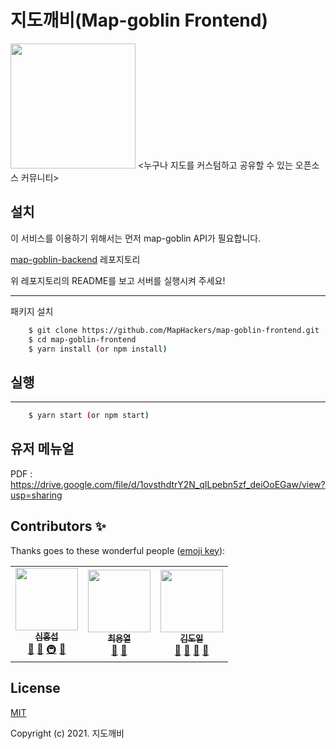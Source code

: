 # 지도깨비(Map-goblin Frontend)
<img width='200' src="https://user-images.githubusercontent.com/33109677/121631660-77594900-caba-11eb-8e8d-c2057911ee5c.png">
<누구나 지도를 커스텀하고 공유할 수 있는 오픈소스 커뮤니티>

## 설치

이 서비스를 이용하기 위해서는 먼저 map-goblin API가 필요합니다.

[map-goblin-backend](https://github.com/MapHackers/map-goblin-backend)
레포지토리  

위 레포지토리의 README를 보고 서버를 실행시켜 주세요!

---------------
패키지 설치
```bash
    $ git clone https://github.com/MapHackers/map-goblin-frontend.git
    $ cd map-goblin-frontend
    $ yarn install (or npm install)
```

## 실행

------------------------------
```bash
    $ yarn start (or npm start)
```

## 유저 메뉴얼
PDF : https://drive.google.com/file/d/1ovsthdtrY2N_qILpebn5zf_deiOoEGaw/view?usp=sharing

## Contributors ✨

Thanks goes to these wonderful people ([emoji key](https://allcontributors.org/docs/en/emoji-key)):

<!-- ALL-CONTRIBUTORS-LIST:START - Do not remove or modify this section -->
<!-- prettier-ignore-start -->
<!-- markdownlint-disable -->
<table>
  <tr>
    <td align="center"><a href="https://github.com/SimHongSub"><img src="https://avatars2.githubusercontent.com/u/33109677?s=400&u=505828429d65a332c9017eb423161706d6b13442&v=4" width="100px;" alt=""/><br /><sub><b>심홍섭</b></sub></a><br /><a href="https://github.com/all-contributors/all-contributors/commits?author=jakebolam" title="Documentation">📖</a> <a href="#tool-jakebolam" title="Tools">🔧</a> <a href="#infra-jakebolam" title="Infrastructure (Hosting, Build-Tools, etc)">🚇</a> <a href="#maintenance-jakebolam" title="Maintenance">🚧</a></td>
    <td align="center"><a href="https://github.com/dydfuf"><img src="https://avatars.githubusercontent.com/u/41016331?v=4" width="100px;" alt=""/><br /><sub><b>최용열</b></sub></a><br /><a href="#design-tbenning" title="Design">🎨</a> <a href="#maintenance-tbenning" title="Maintenance">🚧</a></td>
    <td align="center"><a href="https://github.com/d0o0yle"><img src="https://avatars.githubusercontent.com/u/59687876?v=4" width="100px;" alt=""/><br /><sub><b>김도일</b></sub></a><br /><a href="#question-kentcdodds" title="Answering Questions">💬</a> <a href="https://github.com/all-contributors/all-contributors/commits?author=kentcdodds" title="Documentation">📖</a> <a href="https://github.com/all-contributors/all-contributors/pulls?q=is%3Apr+reviewed-by%3Akentcdodds" title="Reviewed Pull Requests">👀</a> <a href="#talk-kentcdodds" title="Talks">📢</a></td>
  </tr>
</table>


## License

[MIT](http://opensource.org/licenses/MIT)

Copyright (c) 2021. 지도깨비